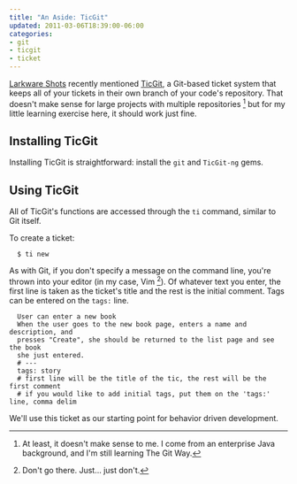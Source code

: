 ```yaml
---
title: "An Aside: TicGit"
updated: 2011-03-06T18:39:00-06:00
categories:
- git
- ticgit
- ticket
---
```

[Larkware Shots](http://larkware.com/shots) recently mentioned
[TicGit](https://github.com/jeffWelling/ticgit), a Git-based ticket system that keeps all of your
tickets in their own branch of your code's repository. That doesn't make sense for large projects
with multiple repositories [^1] but for my little learning exercise here, it should work just fine.

## Installing TicGit

Installing TicGit is straightforward: install the `git` and `TicGit-ng` gems.

## Using TicGit

All of TicGit's functions are accessed through the `ti` command, similar to Git itself.

To create a ticket:

```shell
  $ ti new
```

As with Git, if you don't specify a message on the command line, you're thrown into your
editor (in my case, Vim [^2]). Of whatever text you enter, the first line is taken as
the ticket's title and the rest is the initial comment. Tags can be entered on the `tags:` line.

```shell
  User can enter a new book
  When the user goes to the new book page, enters a name and description, and
  presses "Create", she should be returned to the list page and see the book
  she just entered.
  # ---
  tags: story
  # first line will be the title of the tic, the rest will be the first comment
  # if you would like to add initial tags, put them on the 'tags:' line, comma delim
```

We'll use this ticket as our starting point for behavior driven development.

[^1]: At least, it doesn't make sense to me. I come from an enterprise Java background, and I'm still learning The Git Way.

[^2]: Don't go there. Just... just don't.
